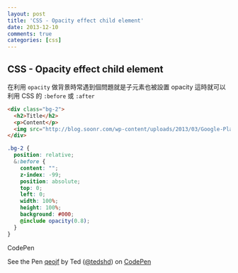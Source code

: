 ```yaml
---
layout: post
title: 'CSS - Opacity effect child element'
date: 2013-12-10
comments: true
categories: [css]
---
```

## CSS - Opacity effect child element

在利用 ```opacity``` 做背景時常遇到個問題就是子元素也被設置 opacity
這時就可以利用 CSS 的 ```:before``` 或 ```:after```

```html
<div class="bg-2">
  <h2>Title</h2>
  <p>Content</p>
  <img src="http://blog.soonr.com/wp-content/uploads/2013/03/Google-Play-Badge.png" alt="google play" />
</div>
```

```css
.bg-2 {
  position: relative;
  &:before {
    content: "";
    z-index: -99;
    position: absolute;
    top: 0;
    left: 0;
    width: 100%;
    height: 100%;
    background: #000;
    @include opacity(0.8);
  }
}
```

CodePen

<p data-height="812" data-theme-id="0" data-slug-hash="qeojf" data-user="tedshd" data-default-tab="result" class='codepen'>See the Pen <a href='http://codepen.io/tedshd/pen/qeojf'>qeojf</a> by Ted (<a href='http://codepen.io/tedshd'>@tedshd</a>) on <a href='http://codepen.io'>CodePen</a></p>
<script async src="//codepen.io/assets/embed/ei.js"></script>
